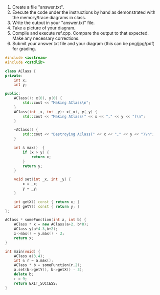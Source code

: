 1. Create a file "answer.txt".
2. Execute the code under the instructions by hand as demonstrated with the memory/trace diagrams in class.
3. Write the output in your "answer.txt" file.
4. Take a picture of your diagram.
5. Compile and execute ref.cpp. Compare the output to that expected.  Make any necessary corrections. 
6. Submit your answer.txt file and your diagram (this can be png/jpg/pdf) for grading.

```c++
#include <iostream>
#include <cstdlib>

class AClass {
private:
    int x;
    int y;

public:
    AClass(): x(0), y(0) {
        std::cout << "Making AClass\n";
    }
    AClass(int _x, int _y): x(_x), y(_y) {
        std::cout << "Making AClass(" << x << "," << y << ")\n";
    }

    ~AClass() {
        std::cout << "Destroying AClass(" << x << "," << y << ")\n";
    }

    int & max()  {
        if (x > y) {
            return x;
        }
        return y;
    }

    void set(int _x, int _y) {
        x = _x;
        y = _y;
    }

    int getX() const { return x; }
    int getY() const { return y; }
};

AClass * someFunction(int a, int b) {
    AClass * x = new AClass(a+2, b*8);
    AClass y(a*4-3,b+2);
    x->max() = y.max() - 3;
    return x;
}

int main(void) {
    AClass a(3,4);
    int & r = a.max();
    AClass * b = someFunction(r,2);
    a.set(b->getY(), b->getX() - 3);
    delete b;
    r = 9;
    return EXIT_SUCCESS;
}
```
